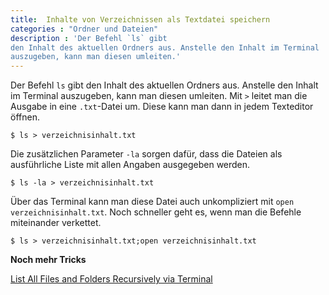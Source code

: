 ```yaml
---
title:  Inhalte von Verzeichnissen als Textdatei speichern
categories : "Ordner und Dateien"
description : 'Der Befehl `ls` gibt
den Inhalt des aktuellen Ordners aus. Anstelle den Inhalt im Terminal
auszugeben, kann man diesen umleiten.'
---
```

Der Befehl `ls` gibt den Inhalt des aktuellen Ordners aus. Anstelle den
Inhalt im Terminal auszugeben, kann man diesen umleiten. Mit `>` leitet
man die Ausgabe in eine `.txt`-Datei um. Diese kann man dann in jedem
Texteditor öffnen.
<!-- readmore -->

    $ ls > verzeichnisinhalt.txt

Die zusätzlichen Parameter `-la` sorgen dafür, dass die Dateien als
ausführliche Liste mit allen Angaben ausgegeben werden.

    $ ls -la > verzeichnisinhalt.txt

Über das Terminal kann man diese Datei auch unkompliziert mit `open
verzeichnisinhalt.txt`. Noch schneller geht es, wenn man die Befehle
miteinander verkettet.

    $ ls > verzeichnisinhalt.txt;open verzeichnisinhalt.txt

**Noch mehr Tricks**

[List All Files and Folders Recursively via
Terminal](https://perishablepress.com/list-files-folders-recursively-terminal/)
